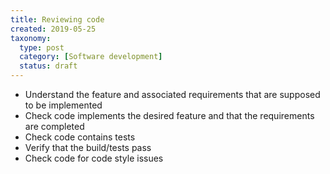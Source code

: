 ```yaml
---
title: Reviewing code
created: 2019-05-25
taxonomy:
  type: post
  category: [Software development]
  status: draft
---
```


* Understand the feature and associated requirements that are supposed to be implemented
* Check code implements the desired feature and that the requirements are completed
* Check code contains tests
* Verify that the build/tests pass
* Check code for code style issues
